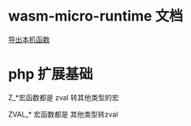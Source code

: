 # wasm-micro-runtime 文档
[导出本机函数](https://github.com/bytecodealliance/wasm-micro-runtime/blob/f1e9029ebcca71c357bfabfc0376c73c3b1d1d0d/doc/export_native_api.md)


# php 扩展基础

Z_*宏函数都是 zval 转其他类型的宏

ZVAL_* 宏函数都是 其他类型转zval